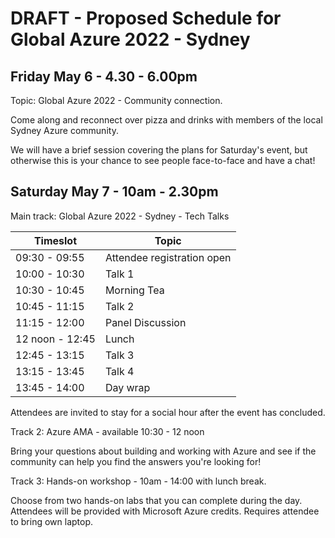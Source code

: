 # DRAFT - Proposed Schedule for Global Azure 2022 - Sydney

## Friday May 6 - 4.30 - 6.00pm

Topic: Global Azure 2022 - Community connection.

Come along and reconnect over pizza and drinks with members of the local Sydney Azure community. 

We will have a brief session covering the plans for Saturday's event, but otherwise this is your chance to see people face-to-face and have a chat!

## Saturday May 7 - 10am - 2.30pm

Main track: Global Azure 2022 - Sydney - Tech Talks

| Timeslot | Topic |
|----------|-------|
| 09:30 - 09:55 | Attendee registration open |
| 10:00 - 10:30 | Talk 1 |
| 10:30 - 10:45 | Morning Tea |
| 10:45 - 11:15 | Talk 2 |
| 11:15 - 12:00 | Panel Discussion |
| 12 noon - 12:45 | Lunch |
| 12:45 - 13:15 | Talk 3 |
| 13:15 - 13:45 | Talk 4 |
| 13:45 - 14:00 | Day wrap |

Attendees are invited to stay for a social hour after the event has concluded.

Track 2: Azure AMA - available 10:30 - 12 noon

Bring your questions about building and working with Azure and see if the community can help you find the answers you're looking for!

Track 3: Hands-on workshop - 10am - 14:00 with lunch break.

Choose from two hands-on labs that you can complete during the day. Attendees will be provided with Microsoft Azure credits. Requires attendee to bring own laptop.

